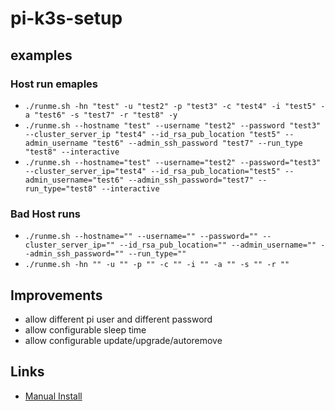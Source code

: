 # pi-k3s-setup

## examples

### Host run emaples

* `./runme.sh -hn "test" -u "test2" -p "test3" -c "test4" -i "test5" -a "test6" -s "test7" -r "test8" -y`
* `./runme.sh --hostname "test" --username "test2" --password "test3" --cluster_server_ip "test4" --id_rsa_pub_location "test5" --admin_username "test6" --admin_ssh_password "test7" --run_type "test8" --interactive`
* `./runme.sh --hostname="test" --username="test2" --password="test3" --cluster_server_ip="test4" --id_rsa_pub_location="test5" --admin_username="test6" --admin_ssh_password="test7" --run_type="test8" --interactive`

### Bad Host runs
* `./runme.sh --hostname="" --username="" --password="" --cluster_server_ip="" --id_rsa_pub_location="" --admin_username="" --admin_ssh_password="" --run_type=""`
* `./runme.sh -hn "" -u "" -p "" -c "" -i "" -a "" -s "" -r ""`

## Improvements

* allow different pi user and different password
* allow configurable sleep time
* allow configurable update/upgrade/autoremove

## Links

* [Manual Install](https://blog.alexellis.io/test-drive-k3s-on-raspberry-pi/)
